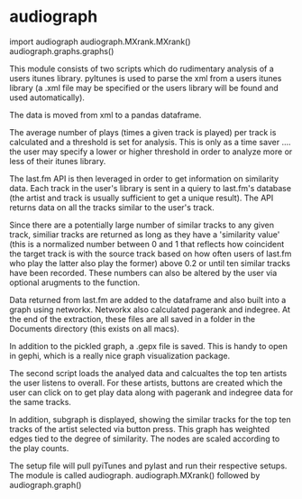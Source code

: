 # audiograph


import audiograph
audiograph.MXrank.MXrank()
audiograph.graphs.graphs()

This module consists of two scripts which do rudimentary analysis 
of a users itunes library.  pyItunes is used to parse the xml
from a users itunes library (a .xml file may be specified or 
the users library will be found and used automatically).  

The data is moved from xml to a pandas dataframe. 

The average number of plays (times a given track is played) 
per track is calculated and a threshold is set for analysis.
This is only as a time saver .... the user may specify a lower
or higher threshold in order to analyze more or less of 
their itunes library.

The last.fm API is then leveraged in order to get information
on similarity data.  Each track in the user's library is 
sent in a quiery to last.fm's database (the artist and track
is usually sufficient to get a unique result).  The API 
returns data on all the tracks similar to the user's track.

Since there are a potentially large number of similar tracks
to any given track, similiar tracks are returned as long as 
they have a 'similarity value' (this is a normalized number 
between 0 and 1 that reflects how coincident the target 
track is with the source track based on how often users of 
last.fm who play the latter also play the former) above 0.2
or until ten similar tracks have been recorded.  These 
numbers can also be altered by the user via optional 
arugments to the function.

Data returned from last.fm are added to the dataframe 
and also built into a graph using networkx.  Networkx also
calculated pagerank and indegree. At the end of the 
extraction, these files are all saved in a folder
in the Documents directory (this exists on all macs).

In addition to the pickled graph, a .gepx file is saved.  This 
is handy to open in gephi, which is a really nice graph 
visualization package.

The second script loads the analyed data and calcualtes the 
top ten artists the user listens to overall.  For these 
artists, buttons are created which the user can click on to 
get play data along with pagerank and indegree data for the 
same tracks.  

In addition,  subgraph is displayed, showing the similar tracks 
for the top ten tracks of the artist selected via button press.
This graph has weighted edges tied to the degree of similarity.
The nodes are scaled according to the play counts.

The setup file will pull pyiTunes and pylast and run their 
respective setups.  The module is called audiograph.
audiograph.MXrank() followed by audiograph.graph()
